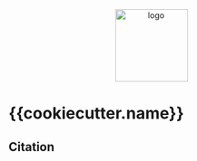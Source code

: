 <div align="center">
    <img src="https://cdn3.iconfinder.com/data/icons/document-file-formats-2/512/18-512.png" alt="logo" height="128">
</div>

# {{cookiecutter.name}}

## Citation
